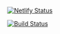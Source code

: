 [![Netlify Status](https://api.netlify.com/api/v1/badges/70ff0f14-5132-4dcd-b466-748eab58228b/deploy-status)](https://app.netlify.com/sites/feiertach/deploys)

[![Build Status](https://travis-ci.com/feerglas/feiertach.svg?branch=master)](https://travis-ci.com/feerglas/feiertach)
